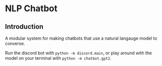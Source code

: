 # NLP Chatbot

## Introduction
A modular system for making chatbots that use a natural langauge model to converse.

Run the discord bot with `python -m discord.main`, or play around with the model on your terminal with `python -m chatbot.gpt2`.


